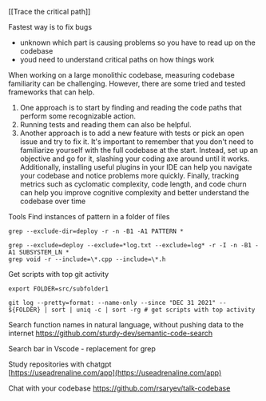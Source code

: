 [[Trace the critical path]]

Fastest way is to fix bugs
- unknown which part is causing problems so you have to read up on the codebase
- youd need to understand critical paths on how things work

When working on a large monolithic codebase, measuring codebase familiarity can be challenging. However, there are some tried and tested frameworks that can help. 
1. One approach is to start by finding and reading the code paths that perform some recognizable action. 
2. Running tests and reading them can also be helpful. 
3. Another approach is to add a new feature with tests or pick an open issue and try to fix it. 
It's important to remember that you don't need to familiarize yourself with the full codebase at the start. Instead, set up an objective and go for it, slashing your coding axe around until it works. Additionally, installing useful plugins in your IDE can help you navigate your codebase and notice problems more quickly. Finally, tracking metrics such as cyclomatic complexity, code length, and code churn can help you improve cognitive complexity and better understand the codebase over time

Tools
Find instances of pattern in a folder of files
```
grep --exclude-dir=deploy -r -n -B1 -A1 PATTERN *

grep --exclude=deploy --exclude=*log.txt --exclude=log* -r -I -n -B1 -A1 SUBSYSTEM_LN *
grep void -r --include=\*.cpp --include=\*.h
```

Get scripts with top git activity
```
export FOLDER=src/subfolder1

git log --pretty=format: --name-only --since "DEC 31 2021" -- ${FOLDER} | sort | uniq -c | sort -rg # get scripts with top activity
```

Search function names in natural language, without pushing data to the internet
https://github.com/sturdy-dev/semantic-code-search

Search bar in Vscode - replacement for grep

Study repositories with chatgpt  
[https://useadrenaline.com/app](https://useadrenaline.com/app)

Chat with your codebase
https://github.com/rsaryev/talk-codebase